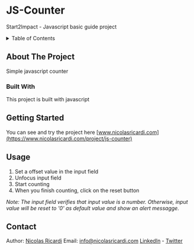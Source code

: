 # JS-Counter
Start2Impact - Javascript basic guide project

<details>
  <summary>Table of Contents</summary>
  <ol>
    <li>
      <a href="#about-the-project">About The Project</a>
      <ul>
        <li><a href="#built-with">Built With</a></li>
      </ul>
    </li>
    <li>
      <a href="#getting-started">Getting Started</a>
    </li>
    <li><a href="#usage">Usage</a></li>
    <li><a href="#roadmap">Roadmap</a></li>
    <li><a href="#contributing">Contributing</a></li>
    <li><a href="#license">License</a></li>
    <li><a href="#contact">Contact</a></li>
    <li><a href="#acknowledgments">Acknowledgments</a></li>
  </ol>
</details>

## About The Project
Simple javascript counter

### Built With
This project is built with javascript

## Getting Started
You can see and try the project here [www.nicolasricardi.com](https://www.nicolasricardi.com/project/js-counter)

## Usage

 1. Set a offset value in the input field 
 2. Unfocus input field
 3. Start counting
 4. When you finish counting, click on the reset button

*Note: The input field verifies that input value is a number. Otherwise, input value will be reset to '0' as default value and show an alert messagge.*

## Contact

Author: [Nicolas Ricardi](www.nicolasricardi.com)
Email: [info@nicolasricardi.com](mailto:info@nicolasricardi.com)
[LinkedIn](https://www.linkedin.com/in/nicolasricardi/) - [Twitter](https://twitter.com/nick_ricardi00)